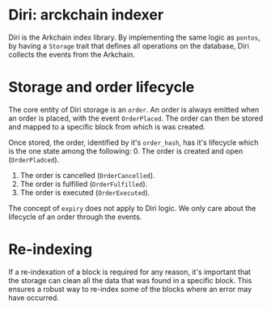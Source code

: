 # Diri: arckchain indexer

Diri is the Arkchain index library.
By implementing the same logic as `pontos`, by having a `Storage`
trait that defines all operations on the database, Diri collects
the events from the Arkchain.

# Storage and order lifecycle

The core entity of Diri storage is an `order`. An order is always emitted
when an order is placed, with the event `OrderPlaced`. The order can then
be stored and mapped to a specific block from which is was created.

Once stored, the order, identified by it's `order_hash`, has it's lifecycle
which is the one state among the following:
0. The order is created and open (`OrderPladced`).
1. The order is cancelled (`OrderCancelled`).
2. The order is fulfilled (`OrderFulfilled`).
3. The order is executed (`OrderExecuted`).

The concept of `expiry` does not apply to Diri logic. We only care about the
lifecycle of an order through the events.

# Re-indexing

If a re-indexation of a block is required for any reason, it's important that
the storage can clean all the data that was found in a specific block.
This ensures a robust way to re-index some of the blocks where an error may
have occurred.
